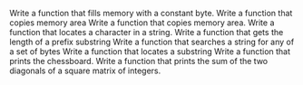 Write a function that fills memory with a constant byte.
Write a function that copies memory area
Write a function that copies memory area.
Write a function that locates a character in a string.
Write a function that gets the length of a prefix substring
Write a function that searches a string for any of a set of bytes
Write a function that locates a substring
Write a function that prints the chessboard.
Write a function that prints the sum of the two diagonals of a square matrix of integers.
